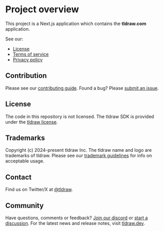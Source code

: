 # Project overview

This project is a Next.js application which contains the **tldraw.com** application.

See our:

- [License](https://github.com/tldraw/tldraw/blob/main/apps/dotcom/client/LICENSE.md)
- [Terms of service](https://github.com/tldraw/tldraw/blob/main/apps/dotcom/client/TERMS_OF_SERVICE.md)
- [Privacy policy](https://github.com/tldraw/tldraw/blob/main/apps/dotcom/client/PRIVACY_POLICY.md)

## Contribution

Please see our [contributing guide](https://github.com/tldraw/tldraw/blob/main/CONTRIBUTING.md). Found a bug? Please [submit an issue](https://github.com/tldraw/tldraw/issues/new).

## License

The code in this repository is not licensed. The tldraw SDK is provided under the [tldraw license](https://github.com/tldraw/tldraw/blob/main/LICENSE.md).

## Trademarks

Copyright (c) 2024-present tldraw Inc. The tldraw name and logo are trademarks of tldraw. Please see our [trademark guidelines](https://github.com/tldraw/tldraw/blob/main/TRADEMARKS.md) for info on acceptable usage.

## Contact

Find us on Twitter/X at [@tldraw](https://twitter.com/tldraw).

## Community

Have questions, comments or feedback? [Join our discord](https://discord.gg/rhsyWMUJxd) or [start a discussion](https://github.com/tldraw/tldraw/discussions/new). For the latest news and release notes, visit [tldraw.dev](https://tldraw.dev).
